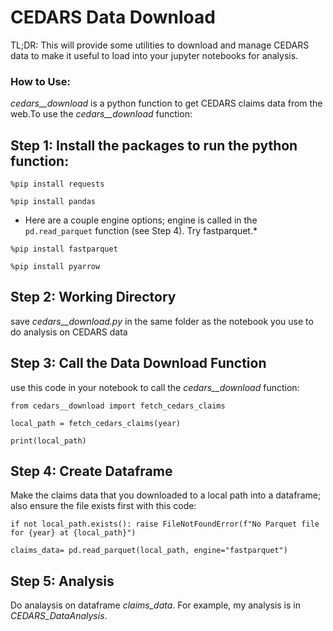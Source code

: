 # CEDARS Data Download

TL;DR: This will provide some utilities to download and manage CEDARS data to make it useful to load into your jupyter notebooks for analysis. 

### How to Use:

*cedars__download* is a python function to get CEDARS claims data from the web.To use the *cedars__download* function:

## Step 1: Install the packages to run the python function:

`%pip install requests`

`%pip install pandas`

* Here are a couple engine options; engine is called in the `pd.read_parquet` function (see Step 4). Try fastparquet.*

`%pip install fastparquet`

`%pip install pyarrow` 

## Step 2: Working Directory
save *cedars__download.py* in the same folder as the notebook you use to do analysis on CEDARS data

## Step 3: Call the Data Download Function
use this code in your notebook to call the *cedars__download* function:

`from cedars__download import fetch_cedars_claims`

`local_path = fetch_cedars_claims(year)`

`print(local_path)`

## Step 4: Create Dataframe
Make the claims data that you downloaded to a local path into a dataframe; also ensure the file exists first with this code:

`if not local_path.exists(): raise FileNotFoundError(f"No Parquet file for {year} at {local_path}")`

    
`claims_data= pd.read_parquet(local_path, engine="fastparquet")`

## Step 5: Analysis 
Do analaysis on dataframe *claims_data*. For example, my analysis is in *CEDARS_DataAnalysis*.
